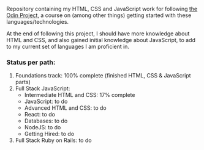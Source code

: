Repository containing my HTML, CSS and JavaScript work for following [the Odin Project](https://www.theodinproject.com),
a course on (among other things) getting started with these languages/technologies.

At the end of following this project, I should have more knowledge about HTML and CSS, and also gained initial knowledge
about JavaScript, to add to my current set of languages I am proficient in.

### Status per path:
1. Foundations track: 100% complete (finished HTML, CSS & JavaScript parts)
2. Full Stack JavaScript:
    - Intermediate HTML and CSS: 17% complete
    - JavaScript: to do
    - Advanced HTML and CSS: to do
    - React: to do
    - Databases: to do
    - NodeJS: to do
    - Getting Hired: to do
3. Full Stack Ruby on Rails: to do
